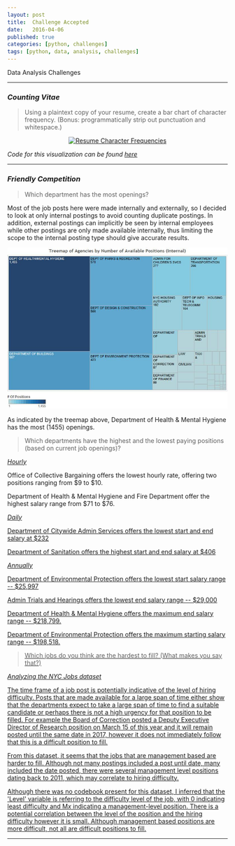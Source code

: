 ```yaml
---
layout: post
title:  Challenge Accepted
date:   2016-04-06
published: true
categories: [python, challenges]
tags: [python, data, analysis, challenges]
---
```



Data Analysis Challenges

******************

### *Counting Vitae* ###

>Using a plaintext copy of your resume, create a bar chart of character
    frequency.
    (Bonus: programmatically strip out punctuation and whitespace.)  

<div>
          <a href="https://plot.ly/~williams11/0/"
          target="blank" title="Resume Character Frequencies" style="display: block; text-align: center;"><img src="https://plot.ly/~williams11/0.png" alt="Resume Character Frequencies" style="max-width: 100%;width: 600px;"  width="600" onerror="this.onerror=null;this.src='https://plot.ly/404.png';" /></a>
          <script data-plotly="williams11:0"  src="https://plot.ly/embed.js" async></script>
</div>

*Code for this visualization can be found [here](https://github.com/Danicodes/WMChallenge/blob/master/WorkMarketChallege.py)*

****

### *Friendly Competition* ###

>Which department has the most openings?

Most of the job posts here were made internally and externally, so I decided to look at only internal postings to avoid counting duplicate postings. In addition, external postings can implicitly be seen by internal employees while other postings are only made available internally, thus limiting the scope to the internal posting type should give accurate results.

![](/assets/AvailablePositions.jpg)


As indicated by the treemap above, Department of Health & Mental Hygiene has the most (1455) openings.


>Which departments have the highest and the lowest paying positions
    (based on current job openings)?


*<u>Hourly</u>*

Office of Collective Bargaining offers the lowest hourly rate, offering two positions ranging from $9 to $10.

Department of Health & Mental Hygiene and Fire Department offer the highest salary range from $71 to $76.

*<u>Daily*

Department of Citywide Admin Services offers the lowest start and end salary at $232

Department of Sanitation offers the highest start and end salary at $406

*<u>Annually*

Department of Environmental Protection offers the lowest start salary range -- $25,997

Admin Trials and Hearings offers the lowest end salary range -- $29,000

Department of Health & Mental Hygiene offers the maximum end salary range -- $218,799.

Department of Environmental Protection offers the maximum starting salary range -- $198,518.




> Which jobs do you think are the hardest to fill?
  (What makes you say that?)

*Analyzing the [NYC Jobs dataset](https://data.cityofnewyork.us/City-Government/NYC-Jobs/kpav-sd4t)*

 The time frame of a job post is potentially indicative of the level of hiring difficulty. Posts that are made available for a large span of time either show that the departments expect to take a large span of time to find a suitable candidate or perhaps there is not a high urgency for that position to be filled. For example the Board of Correction posted a Deputy Executive Director of Research position on March 15 of this year and it will remain posted until the same date in 2017, however it does not immediately follow that this is a difficult position to fill.  

 From this dataset, it seems that the jobs that are management based are harder to fill. Although not many postings included a post until date, many included the date posted, there were several management level positions dating back to 2011, which may correlate to hiring difficulty.

 Although there was no codebook present for this dataset, I inferred that the 'Level' variable is referring to the difficulty level of the job, with 0 indicating least difficulty and M*x* indicating a management-level position. There is a potential  correlation between the level of the position and the hiring difficulty however it is small. Although management based positions are more difficult, not all are difficult positions to fill.

****
